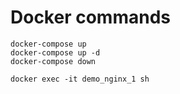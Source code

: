 # Docker commands

```
docker-compose up
docker-compose up -d
docker-compose down

docker exec -it demo_nginx_1 sh
```


